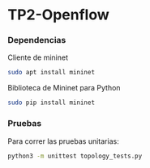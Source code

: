 # TP2-Openflow


### Dependencias

Cliente de mininet
```sh
sudo apt install mininet
```

Biblioteca de Mininet para Python
``` sh
sudo pip install mininet
```


### Pruebas

Para correr las pruebas unitarias:
``` sh
python3 -m unittest topology_tests.py
```
